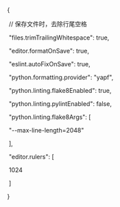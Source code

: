 {

​    // 保存文件时，去除行尾空格

​    "files.trimTrailingWhitespace": true,

​    "editor.formatOnSave": true,

​    "eslint.autoFixOnSave": true,

​    "python.formatting.provider": "yapf",

​    "python.linting.flake8Enabled": true,

​    "python.linting.pylintEnabled": false,

​    "python.linting.flake8Args": [

​        "--max-line-length=2048"

​    ],

​    "editor.rulers": [

​        1024

​    ]

}